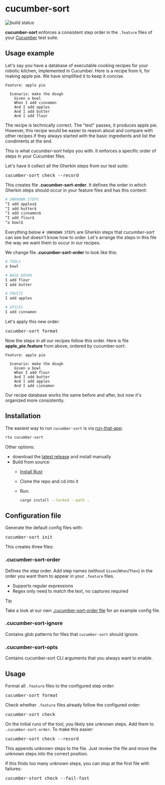 # cucumber-sort

![build status](https://github.com/kevgo/cucumber-sort/actions/workflows/ci.yml/badge.svg)

**cucumber-sort** enforces a consistent step order in the `.feature` files of
your [Cucumber](https://cucumber.io) test suite.

## Usage example

Let's say you have a database of executable cooking recipes for your robotic
kitchen, implemented in Cucumber. Here is a recipe from it, for making apple
pie. We have simplified it to keep it concise.

<a type="workspace/new-file" filename="apple_pie.feature">

```cucumber
Feature: apple pie

  Scenario: make the dough
    Given a bowl
    When I add cinnamon
    And I add apples
    And I add butter
    And I add flour
```

</a>

The recipe is technically correct. The "test" passes, it produces apple pie.
However, this recipe would be easier to reason about and compare with other
recipes if they always started with the basic ingredients and list the
condiments at the end.

This is what _cucumber-sort_ helps you with. It enforces a specific order of
steps in your Cucumber files.

Let's have it collect all the Gherkin steps from our test suite:

<pre type="shell/command" allow-error>
cucumber-sort check --record
</pre>

<a type="workspace/existing-file-with-content">

This creates file **.cucumber-sort-order**. It defines the order in which
Gherkin steps should occur in your feature files and has this content:

```sh
# UNKNOWN STEPS
^I add apples$
^I add butter$
^I add cinnamon$
^I add flour$
^a bowl$
```

</a>

Everything below `# UNKNOWN STEPS` are Gherkin steps that _cucumber-sort_ can
see but doesn't know how to order. Let's arrange the steps in this file the way
we want them to occur in our recipes.

<a type="workspace/new-file">

We change file **.cucumber-sort-order** to look like this:

```sh
# TOOLS
a bowl

# BASE DOUGH
I add flour
I add butter

# FRUITS
I add apples

# SPICES
I add cinnamon
```

</a>

Let's apply this new order:

<pre type="shell/command">
cucumber-sort format
</pre>

<a type="workspace/existing-file-with-content">

Now the steps in all our recipes follow this order. Here is file
**apple_pie.feature** from above, ordered by cucumber-sort:

```cucumber
Feature: apple pie

  Scenario: make the dough
    Given a bowl
    When I add flour
    And I add butter
    And I add apples
    And I add cinnamon
```

</a>

Our recipe database works the same before and after, but now it's organized more
consistently.

## Installation

The easiest way to run `cucumber-sort` is via
[run-that-app](https://github.com/kevgo/run-that-app):

```zsh
rta cucumber-sort
```

Other options:

- download the
  [latest release](https://github.com/kevgo/cucumber-sort/releases/latest) and
  install manually
- Build from source:
  - [Install Rust](https://rustup.rs)
  - Clone the repo and cd into it
  - Run:

    ```zsh
    cargo install --locked --path .
    ```

## Configuration file

Generate the default config files with:

<pre type="subcommand">
cucumber-sort init
</pre>

This creates three files:

### .cucumber-sort-order

Defines the step order. Add step names (without `Given`/`When`/`Then`) in the
order you want them to appear in your `.feature` files.

- Supports regular expressions
- Regex only need to match the text, no captures required

> [!TIP]
> Take a look at our own [.cucumber-sort-order file](.cucumber-sort-order) for
> an example config file.

### .cucumber-sort-ignore

Contains glob patterns for files that `cucumber-sort` should ignore.

### .cucumber-sort-opts

Contains cucumber-sort CLI arguments that you always want to enable.

## Usage

Format all `.feature` files to the configured step order:

<pre type="subcommand">
cucumber-sort format
</pre>

Check whether `.feature` files already follow the configured order:

<pre type="subcommand">
cucumber-sort check
</pre>

On the initial runs of the tool, you likely see unknown steps. Add them to
`.cucumber-sort-order`. To make this easier:

<pre type="subcommand">
cucumber-sort check --record
</pre>

This appends unknown steps to the file. Just review the file and move the
unknown steps into the correct position.

If this finds too many unknown steps, you can stop at the first file with
failures:

<pre type="subcommand">
cucumber-stort check --fail-fast
</pre>
